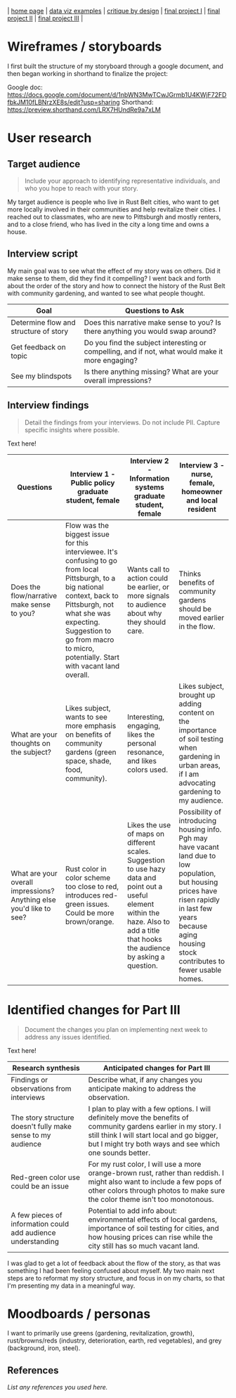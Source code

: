 | [home page](https://cmustudent.github.io/tswd-portfolio-templates/) | [data viz examples](dataviz-examples) | [critique by design](critique-by-design) | [final project I](final-project-part-one) | [final project II](final-project-part-two) | [final project III](final-project-part-three) |

# Wireframes / storyboards

I first built the structure of my storyboard through a google document, and then began working in shorthand to finalize the project:

Google doc: https://docs.google.com/document/d/1nbWN3MwTCwJGrmb1U4KWjF72FDfbkJM10fLBNrzXE8s/edit?usp=sharing
Shorthand: https://preview.shorthand.com/LRX7HUndRe9a7xLM

# User research 

## Target audience
> Include your approach to identifying representative individuals, and who you hope to reach with your story. 

My target audience is people who live in Rust Belt cities, who want to get more locally involved in their communities and help revitalize their cities. I reached out to classmates, who are new to Pittsburgh and mostly renters, and to a close friend, who has lived in the city a long time and owns a house.

## Interview script

My main goal was to see what the effect of my story was on others. Did it make sense to them, did they find it compelling? I went back and forth about the order of the story and how to connect the history of the Rust Belt with community gardening, and wanted to see what people thought.

| Goal | Questions to Ask |
|------|------------------|
| Determine flow and structure of story | Does this narrative make sense to you? Is there anything you would swap around? |
| Get feedback on topic | Do you find the subject interesting or compelling, and if not, what would make it more engaging? |
| See my blindspots | Is there anything missing? What are your overall impressions? |

## Interview findings
> Detail the findings from your interviews.  Do not include PII.  Capture specific insights where possible.

Text here!

| Questions               | Interview 1 - Public policy graduate student, female | Interview 2 - Information systems graduate student, female | Interview 3 - nurse, female, homeowner and local resident |
|-------------------------|--------------------------------|-------------|-------------|
| Does the flow/narrative make sense to you? | Flow was the biggest issue for this interviewee. It's confusing to go from local Pittsburgh, to a big national context, back to Pittsburgh, not what she was expecting. Suggestion to go from macro to micro, potentially. Start with vacant land overall. | Wants call to action could be earlier, or more signals to audience about why they should care. | Thinks benefits of community gardens should be moved earlier in the flow. |
| What are your thoughts on the subject? | Likes subject, wants to see more emphasis on benefits of community gardens (green space, shade, food, community). | Interesting, engaging, likes the personal resonance, and likes colors used. | Likes subject, brought up adding content on the importance of soil testing when gardening in urban areas, if I am advocating gardening to my audience. |
| What are your overall impressions? Anything else you'd like to see? | Rust color in color scheme too close to red, introduces red-green issues. Could be more brown/orange. | Likes the use of maps on different scales. Suggestion to use hazy data and point out a useful element within the haze. Also to add a title that hooks the audience by asking a question. | Possibility of introducing housing info. Pgh may have vacant land due to low population, but housing prices have risen rapidly in last few years because aging housing stock contributes to fewer usable homes. |


# Identified changes for Part III
> Document the changes you plan on implementing next week to address any issues identified.  

Text here!

| Research synthesis                       | Anticipated changes for Part III                                                |
|------------------------------------------|---------------------------------------------------------------------------------|
| Findings or observations from interviews | Describe what, if any changes you anticipate making to address the observation. |
| The story structure doesn't fully make sense to my audience | I plan to play with a few options. I will definitely move the benefits of community gardens earlier in my story. I still think I will start local and go bigger, but I might try both ways and see which one sounds better. |
| Red-green color use could be an issue | For my rust color, I will use a more orange-brown rust, rather than reddish. I might also want to include a few pops of other colors through photos to make sure the color theme isn't too monotonous. |
| A few pieces of information could add audience understanding | Potential to add info about: environmental effects of local gardens, importance of soil testing for cities, and how housing prices can rise while the city still has so much vacant land. |


I was glad to get a lot of feedback about the flow of the story, as that was something I had been feeling confused about myself. My two main next steps are to reformat my story structure, and focus in on my charts, so that I'm presenting my data in a meaningful way.

# Moodboards / personas

I want to primarily use greens (gardening, revitalization, growth), rust/browns/reds (industry, deterioration, earth, red vegetables), and grey (background, iron, steel). 
## References
_List any references you used here._

